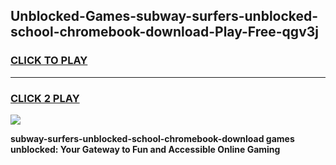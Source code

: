 
## Unblocked-Games-subway-surfers-unblocked-school-chromebook-download-Play-Free-qgv3j
<h3>
<a href="https://premium76.site?title=subway-surfers-unblocked-school-chromebook-download&ref=18A1">CLICK TO PLAY</a></h3>
<hr>

<h3>
<a href="https://premium76.site?title=subway-surfers-unblocked-school-chromebook-download&ref=18A1">CLICK 2 PLAY</a>
  
</h3>

<a href="https://premium76.site?title=subway-surfers-unblocked-school-chromebook-download&ref=18A1"><img src="https://clearcache.store/games.png"></a>


**subway-surfers-unblocked-school-chromebook-download games unblocked: Your Gateway to Fun and Accessible Online Gaming**
